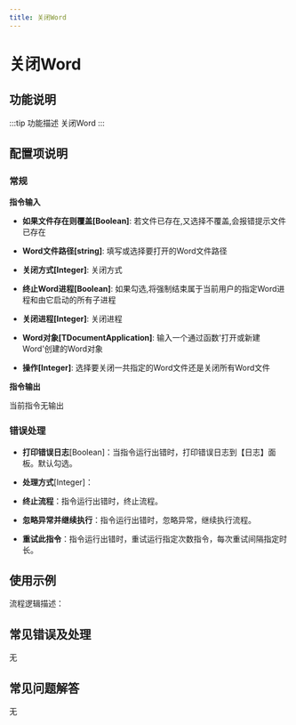 ```yaml
---
title: 关闭Word
---
```


# 关闭Word

## 功能说明

:::tip 功能描述
关闭Word
:::

## 配置项说明

### 常规

**指令输入**

- **如果文件存在则覆盖[Boolean]**: 若文件已存在,又选择不覆盖,会报错提示文件已存在

- **Word文件路径[string]**: 填写或选择要打开的Word文件路径

- **关闭方式[Integer]**: 关闭方式

- **终止Word进程[Boolean]**: 如果勾选,将强制结束属于当前用户的指定Word进程和由它启动的所有子进程

- **关闭进程[Integer]**: 关闭进程

- **Word对象[TDocumentApplication]**: 输入一个通过函数'打开或新建Word'创建的Word对象

- **操作[Integer]**: 选择要关闭一共指定的Word文件还是关闭所有Word文件


**指令输出**

当前指令无输出

### 错误处理

- **打印错误日志**[Boolean]：当指令运行出错时，打印错误日志到【日志】面板。默认勾选。

- **处理方式**[Integer]：

 - **终止流程**：指令运行出错时，终止流程。

 - **忽略异常并继续执行**：指令运行出错时，忽略异常，继续执行流程。

 - **重试此指令**：指令运行出错时，重试运行指定次数指令，每次重试间隔指定时长。

## 使用示例

流程逻辑描述：

## 常见错误及处理

无

## 常见问题解答

无

